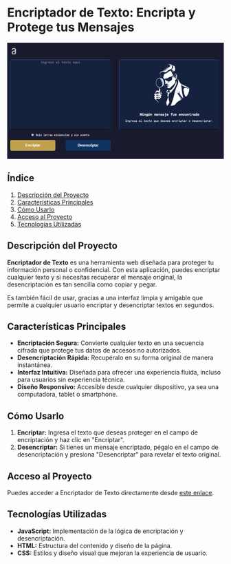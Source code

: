 # Encriptador de Texto: Encripta y Protege tus Mensajes
![Portada](/sources/Portada.png)
## Índice
1. [Descripción del Proyecto](#descripción-del-proyecto)
2. [Características Principales](#características-principales)
3. [Cómo Usarlo](#cómo-usarlo)
4. [Acceso al Proyecto](#acceso-al-proyecto)
5. [Tecnologías Utilizadas](#tecnologías-utilizadas)

## Descripción del Proyecto
**Encriptador de Texto** es una herramienta web diseñada para proteger tu información personal o confidencial. Con esta aplicación, puedes encriptar cualquier texto y si necesitas recuperar el mensaje original, la desencriptación es tan sencilla como copiar y pegar.

Es también fácil de usar, gracias a una interfaz limpia y amigable que permite a cualquier usuario encriptar y desencriptar textos en segundos.

## Características Principales
- **Encriptación Segura:** Convierte cualquier texto en una secuencia cifrada que protege tus datos de accesos no autorizados.
- **Desencriptación Rápida:** Recupéralo en su forma original de manera instantánea.
- **Interfaz Intuitiva:** Diseñada para ofrecer una experiencia fluida, incluso para usuarios sin experiencia técnica.
- **Diseño Responsivo:** Accesible desde cualquier dispositivo, ya sea una computadora, tablet o smartphone.

## Cómo Usarlo
1. **Encriptar:** Ingresa el texto que deseas proteger en el campo de encriptación y haz clic en "Encriptar".
2. **Desencriptar:** Si tienes un mensaje encriptado, pégalo en el campo de desencriptación y presiona "Desencriptar" para revelar el texto original.

## Acceso al Proyecto
Puedes acceder a Encriptador de Texto directamente desde [este enlace](https://tu-repositorio-github.com).

## Tecnologías Utilizadas
- **JavaScript:** Implementación de la lógica de encriptación y desencriptación.
- **HTML:** Estructura del contenido y diseño de la página.
- **CSS:** Estilos y diseño visual que mejoran la experiencia de usuario.


